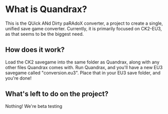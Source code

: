 # What is Quandrax?

   This is the QUick ANd Dirty paRAdoX converter, a project to create a single,
   unified save game converter. Currently, it is primarily focused on CK2-EU3,
   as that seems to be the biggest need.

## How does it work?

   Load the CK2 savegame into the same folder as Quandrax, along with any other
   files Quandrax comes with. Run Quandrax, and you'll have a new EU3 savegame
   called "conversion.eu3". Place that in your EU3 save folder, and you're done!

## What's left to do on the project?

   Nothing! We're beta testing
     
